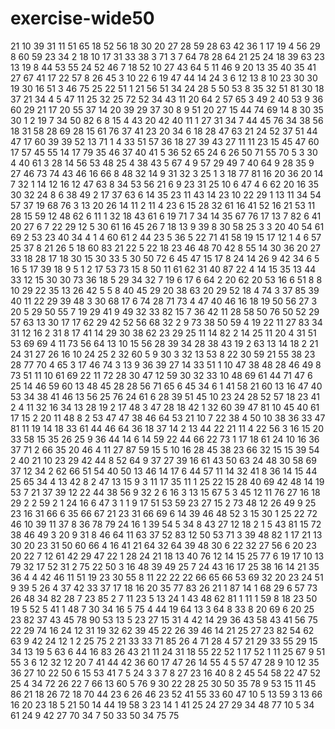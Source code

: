 # exercise-wide50
21
10
39
31
11
51
65
18
52
56
18
30
20
27
28
59
28
63
42
36
1
17
19
4
56
29
8
60
59
23
34
2
18
10
17
31
33
38
3
71
3
7
64
78
28
64
21
25
24
18
39
63
23
13
19
8
44
53
55
24
52
46
7
18
52
10
27
43
64
5
11
46
9
20
13
35
40
35
41
27
67
41
17
22
57
8
26
45
3
10
22
6
19
47
44
14
24
3
6
12
13
8
10
23
30
30
19
30
16
51
3
46
75
25
22
51
1
21
56
51
34
24
28
5
50
53
8
35
32
51
81
30
18
37
21
34
4
5
47
11
25
32
25
72
52
34
43
11
20
64
2
57
65
3
49
2
40
53
9
36
60
29
21
17
20
55
37
14
20
39
29
37
30
8
9
51
20
27
15
44
74
69
14
8
30
35
30
1
2
19
7
34
50
82
6
8
15
4
43
20
42
40
11
1
27
31
34
7
44
45
76
34
38
56
18
31
58
28
69
28
15
61
76
37
41
23
20
34
6
18
28
47
63
21
24
52
37
51
44
47
17
60
39
39
52
13
71
1
4
33
51
57
36
18
27
39
43
27
11
11
23
15
45
47
60
17
57
45
55
14
17
79
35
46
37
40
41
5
36
52
65
24
6
26
50
71
55
70
5
3
30
4
40
61
3
28
14
56
53
48
25
4
38
43
5
67
4
9
57
29
49
7
40
64
9
28
35
9
27
46
73
74
43
46
16
66
8
48
32
14
9
31
32
3
25
1
3
18
77
81
16
20
36
20
14
7
32
1
14
12
16
12
47
63
8
34
53
56
21
6
9
23
31
25
10
6
47
4
6
62
20
16
35
30
32
24
8
6
38
49
2
17
37
63
6
14
35
23
11
43
14
23
10
22
29
1
13
11
34
54
57
37
19
68
76
3
13
20
26
14
11
2
11
4
23
6
15
28
32
61
16
41
52
16
21
53
11
28
15
59
12
48
62
6
11
1
32
18
43
61
6
19
71
7
34
14
35
67
76
17
13
7
82
6
41
20
27
6
7
22
29
12
5
30
61
16
45
26
7
18
13
9
39
8
30
58
25
3
3
20
40
54
61
69
2
53
23
40
34
4
1
4
60
61
2
44
23
5
36
5
22
71
41
58
19
15
17
12
1
4
6
57
25
37
8
21
26
5
18
60
83
21
22
5
22
18
23
46
48
70
42
8
55
14
30
36
20
27
33
18
28
17
18
30
15
30
33
5
30
50
72
6
45
47
15
17
8
24
14
26
9
42
34
6
5
16
5
17
39
18
9
5
1
2
17
53
73
15
8
50
11
61
62
31
40
87
22
4
14
15
35
13
44
33
12
15
30
30
73
36
18
5
29
34
32
7
19
6
17
6
64
2
20
62
20
53
16
6
51
8
8
10
29
22
35
13
26
42
5
5
8
40
45
29
20
38
63
20
29
52
18
4
74
3
37
85
39
40
11
22
29
39
48
3
30
68
17
6
74
28
71
73
4
47
40
46
16
18
19
50
56
27
3
20
5
29
50
55
7
19
29
41
9
49
32
33
82
15
7
36
42
11
28
58
50
76
50
52
29
57
63
13
30
17
17
62
29
42
52
56
68
32
2
9
73
38
50
59
4
19
22
11
27
83
34
31
12
16
2
31
8
17
41
14
29
30
38
62
23
29
25
11
14
82
2
14
25
11
20
4
31
51
53
69
69
4
11
73
56
64
13
10
15
56
28
39
34
28
38
43
19
2
63
13
14
18
2
21
24
31
27
26
16
10
24
25
2
32
60
5
9
30
3
32
13
53
8
22
30
59
21
55
38
23
28
77
70
4
65
3
17
46
74
3
13
9
36
39
27
14
33
51
1
10
47
38
48
28
46
49
8
73
51
11
10
61
69
22
11
72
28
30
47
12
59
30
32
33
10
48
69
61
44
71
47
6
25
14
46
59
60
13
48
45
28
28
56
71
65
6
45
34
6
1
41
58
21
60
13
16
47
40
53
34
38
41
46
13
56
25
76
24
61
6
28
39
51
45
10
23
24
28
52
57
18
23
41
2
4
11
32
16
34
13
28
19
2
17
48
3
47
28
18
42
1
32
60
39
47
81
10
45
40
61
17
15
2
20
11
48
8
2
53
47
47
38
46
64
53
21
10
7
22
38
4
50
10
38
36
33
47
81
11
19
14
18
33
61
44
46
64
36
18
37
14
2
13
44
22
21
11
4
22
56
3
16
15
20
33
58
15
35
26
25
9
36
44
14
6
14
59
22
44
66
22
73
1
17
18
61
24
10
16
36
37
71
2
66
35
20
46
4
11
27
87
59
15
5
10
16
28
45
38
23
66
32
15
15
39
54
2
40
21
10
23
29
42
44
8
52
64
9
37
27
39
16
61
43
50
63
24
48
30
58
69
37
12
34
2
62
66
51
54
40
50
13
46
14
17
6
44
57
11
14
32
41
8
36
14
15
44
25
65
34
4
13
42
8
2
47
13
15
9
3
11
17
35
11
1
25
22
15
28
40
69
42
48
14
19
53
7
21
37
39
12
22
44
38
56
9
32
2
6
16
3
13
15
67
5
3
45
12
11
76
27
16
18
29
2
2
59
2
1
24
16
6
47
3
1
1
9
17
51
53
59
23
27
15
2
73
48
12
26
49
9
25
23
16
31
66
6
35
66
67
21
23
31
66
69
6
14
39
46
48
52
3
15
30
1
25
22
72
46
10
39
11
37
8
36
78
79
24
16
1
39
54
5
34
8
43
27
12
18
2
1
5
43
81
15
72
38
46
49
3
20
9
31
8
46
64
11
63
37
52
83
12
50
53
71
3
39
48
82
1
17
21
13
30
20
23
31
50
60
66
4
16
41
21
64
32
64
39
48
30
6
22
32
27
56
6
20
23
20
22
7
12
61
42
29
47
22
1
28
24
21
18
13
40
76
12
14
15
25
77
6
19
17
10
13
79
32
17
52
31
2
75
22
50
3
16
48
39
49
25
7
24
43
16
17
25
38
16
14
21
35
36
4
4
42
46
11
51
19
23
30
55
8
11
22
22
22
66
65
66
53
69
32
20
23
24
51
9
39
5
26
4
37
42
33
37
17
18
16
20
35
77
83
26
21
1
87
14
1
68
29
6
57
73
26
48
34
82
28
7
23
85
2
7
11
23
5
13
24
1
43
48
62
81
1
11
1
59
8
18
23
50
19
5
52
5
41
1
48
7
30
34
16
5
75
4
44
19
64
13
3
64
8
33
8
20
69
6
20
25
23
82
37
43
45
78
90
53
13
5
23
27
15
31
4
42
14
29
36
43
58
43
41
56
75
22
29
74
16
24
12
31
19
32
62
39
45
22
26
39
46
14
21
25
27
23
82
54
62
63
9
42
24
12
1
2
25
75
2
21
33
33
71
85
26
4
71
28
4
57
21
29
33
55
29
15
34
13
19
5
63
6
44
16
83
26
43
21
11
24
31
18
55
22
52
1
17
52
1
11
25
67
9
51
55
3
6
12
32
12
20
7
41
44
42
36
60
17
47
26
14
55
4
5
57
47
28
9
10
12
35
36
27
10
22
50
6
15
53
41
7
5
24
3
3
7
8
27
23
16
40
8
2
45
54
58
22
47
52
25
4
34
72
26
22
7
66
13
60
5
76
9
30
22
28
25
30
50
35
78
9
53
15
11
45
86
21
18
26
72
18
70
44
23
6
26
46
23
52
41
55
33
60
47
10
5
13
59
3
13
66
16
20
23
18
5
21
50
14
44
19
58
3
23
14
1
41
25
24
27
29
34
48
77
10
5
34
61
24
9
42
27
70
34
7
50
33
50
34
75
75

